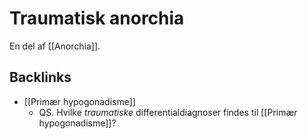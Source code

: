 # Traumatisk anorchia
En del af [[Anorchia]].

## Backlinks
* [[Primær hypogonadisme]]
	* QS. Hvilke *traumatiske* differentialdiagnoser findes til [[Primær hypogonadisme]]?

<!-- {BearID:7E4F47E8-F6A4-48E5-AAA3-D17188702B5A-21575-00002AEDACD35888} -->
